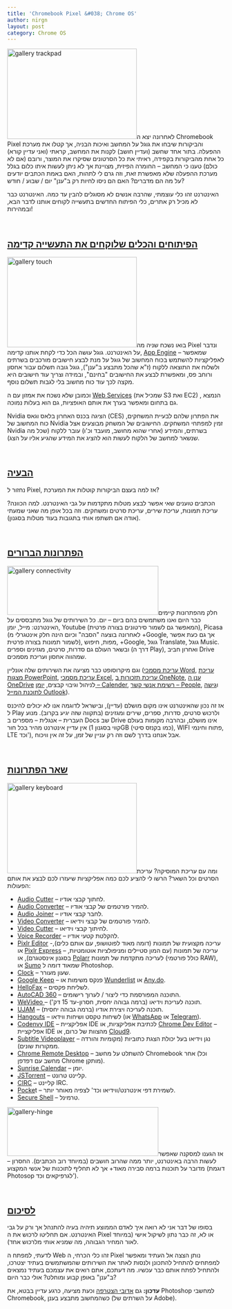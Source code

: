 ```yaml
---
title: 'Chromebook Pixel &#038; Chrome OS'
author: nirgn
layout: post
category: Chrome OS
---
```

[<img class="alignleft wp-image-1019" src="http://www.lifelongstudent.net/wp-content/uploads/2013/02/gallery-trackpad.jpg" alt="gallery trackpad" width="300" height="209" srcset="http://www.lifelongstudent.net/wp-content/uploads/2013/02/gallery-trackpad.jpg 696w, http://www.lifelongstudent.net/wp-content/uploads/2013/02/gallery-trackpad-300x209.jpg 300w" sizes="(max-width: 300px) 100vw, 300px" />](http://www.lifelongstudent.net/wp-content/uploads/2013/02/gallery-trackpad.jpg)לאחרונה יצא ה Chromebook Pixel והביקורות שיבחו את גוגל על המחשב ואיכות הבניה, אך קטלו את מערכת ההפעלה. בתור אחד שחשב (ועדיין חושב) לקנות את המחשב, קראתי (ואני עדיין קורא) כל אחת מהביקורות בקפידה, ראיתי את כל הסרטונים שסיקרו את המוצר, ורובם (אם לא כולם) טענו כי המחשב &#8211; החומרה הפיזית, מצויינת אך לא ניתן לעשות איתו כלום בגלל מערכת ההפעלה שלא מאפשרת זאת, וזה גרם לי לתהות, האם באמת הכתבים יודעים על מה הם מדברים? האם הם ניסו לחיות רק ב"ענן" יום / שבוע / חודש?

האינטרנט זהו כלי עוצמתי, שהרבה אנשים לא מסוגלים להבין עד כמה. האינטרנט כבר לא מכיל רק אתרים, כלי הפיתוח החדשים בתעשייה לקוחים אותנו לדבר הבא, ובמהירות!

<!--more-->

&nbsp;

## <span style="text-decoration: underline;"><strong>הפיתוחים והכלים שלוקחים את התעשייה קדימה</strong></span>

[<img class="alignleft wp-image-1020" src="http://www.lifelongstudent.net/wp-content/uploads/2013/02/gallery-touch.jpg" alt="gallery touch" width="300" height="209" srcset="http://www.lifelongstudent.net/wp-content/uploads/2013/02/gallery-touch.jpg 696w, http://www.lifelongstudent.net/wp-content/uploads/2013/02/gallery-touch-300x209.jpg 300w" sizes="(max-width: 300px) 100vw, 300px" />](http://www.lifelongstudent.net/wp-content/uploads/2013/02/gallery-touch.jpg)בואו נשכח שניה מה Pixel ונדבר על האינטרנט. גוגל עושה הכל כדי לקחת אותנו קדימה, <a href="http://en.wikipedia.org/wiki/Google_App_Engine" target="_blank">App Engine</a> &#8211; שמאפשר לאפליקציות להשתמש בכוח המחשוב של גוגל על מנת לבצע חישובים מורכבים בשרתים ולשלוח את התוצאה ללקוח (ז"א שהכל מתבצע ב"ענן"), גוגל גובה תשלום עבור אחסון ורוחב פס, ומאפשרת לבצע את החישובים "בחינם", ובמידה וצריך עוד חישובים היא מקצה לכך עוד כוח מחשוב בלי לגבות תשלום נוסף.

וכמובן שלא נשכח את אמזון עם ה <a href="http://en.wikipedia.org/wiki/Amazon_Web_Services" target="_blank">Web Services</a> (שמכיל את S3 ואת EC2) , הנמצא גם בתחום ומאפשר בערך את אותם האופציות, גם הוא בעלות נמוכה.

Nvidia הציגה בכנס האחרון בלאס וגאס (CES) את הפתרון שלהם לבעיית המשחקים, כוח המחשוב של Nvidia זמין למפתחי המשחקים. החישובים של המשחק מבוצעים אצל Nvidia בשרתים, והמידע (אחרי שהוא מחושב, מועבד וכ'ו) עובר ללקוח (שכל מה שנשאר למחשב של הלקוח לעשות הוא להציג את המידע שהגיע אליו על הצג).

&nbsp;

## <span style="text-decoration: underline;"><strong>הבעיה</strong></span>

נחזור ל Pixel, אז למה בעצם הביקורות קוטלות את המערכת?

הכתבים טוענים שאי אפשר לבצע מטלות מתקדמות על גבי האינטרנט. למה הכוונה? עריכת תמונות, עריכת שירים, עריכת סרטים ומשחקים. וזה בכל אופן מה שאני שמעתי (אודה אם תשתפו אותי בתגובות בעוד מטלות בסגנון).

&nbsp;

## <span style="text-decoration: underline;"><strong>הפתרונות הברורים</strong></span>

[<img class="alignleft wp-image-1021" src="http://www.lifelongstudent.net/wp-content/uploads/2013/02/gallery-connectivity.jpg" alt="gallery connectivity" width="350" height="113" srcset="http://www.lifelongstudent.net/wp-content/uploads/2013/02/gallery-connectivity.jpg 928w, http://www.lifelongstudent.net/wp-content/uploads/2013/02/gallery-connectivity-300x96.jpg 300w" sizes="(max-width: 350px) 100vw, 350px" />](http://www.lifelongstudent.net/wp-content/uploads/2013/02/gallery-connectivity.jpg)חלק מהפתרונות קיימים כבר היום ואנו משתמשים בהם ביום &#8211; יום. כל השירותים של גוגל מתבססים על האינטרנט: מייל, יומן, Youtube (המאפשר גם לשמור סירטונים בצורה פרטית), Picasa (לאחרונה בוצעה "הסבה" וכיום הינה חלק אינטגרלי מ +Google, אך גם כעת אפשר לשמור תמונות בצורה פרטית), מפות, חיפוש, +Google, גוגל Translate, גוגל Music. ובשאר העולם גם סדרות, סרטים, מגזינים וספרים (דרך ה Play), ואחרון חביב Drive שמהווה אחסון ועריכת מסמכים.

וגם מיקרוסופט כבר מציעה את השירותים שלה אונליין (<a href="https://chrome.google.com/webstore/detail/word-online/fiombgjlkfpdpkbhfioofeeinbehmajg?hl=en" target="_blank">עריכת מסמכי Word</a>, <a href="https://chrome.google.com/webstore/detail/powerpoint-online/mdafamggmaaaginooondinjgkgcbpnhp?hl=en" target="_blank">עריכת מצגות PowerPoint</a>, <a href="https://chrome.google.com/webstore/detail/excel-online/iljnkagajgfdmfnnidjijobijlfjfgnb?hl=en" target="_blank">עריכת מסמכי Excel</a>, <a href="https://chrome.google.com/webstore/detail/onenote-online/ciniambnphakdoflgeamacamhfllbkmo?hl=en" target="_blank">עריכת תזכורות ב OneNote</a>, <a href="https://chrome.google.com/webstore/detail/onedrive/nffchahhjecejoiigmnhhicpoabngedk?hl=en" target="_blank">ענן ה OneDrive</a> לניהול וגיבוי קבצים, <a href="https://office.live.com/start/Calendar.aspx?omkt=en-US" target="_blank">יומן &#8211; Calender</a>, <a href="https://office.live.com/start/People.aspx?omkt=en-US" target="_blank">רשימת אנשי קשר &#8211; People</a>, ו<a href="https://chrome.google.com/webstore/detail/outlookcom/pfpeapihoiogbcmdmnibeplnikfnhoge?hl=en" target="_blank">גישה לתוכנת המייל Outlook</a>).

אז זה נכון שהאינטרנט אינו מקום מושלם (עדיין), ובישראל לדוגמה אנו לא יכולים להיכנס ל Play ולרכוש סרטים, סדרות, ספרים, שירים ומגזינים (בתקווה שזה יגיע בקרוב). מנוע העברית &#8211; אנגלית &#8211; מספרים ב Docs שב Drive אינו מושלם, ובהרבה מקומות בעולם אין עדיין אינטרנט מהיר בכל חור (קווי בסגנון 1GB (כמו בקנזס סיטי), WIFI פתוח וחינמי, LTE וכד'), אבל אנחנו בדרך לשם וזה רק עניין של זמן, על זה אין וויכוח.

&nbsp;

## <span style="text-decoration: underline;"><strong>שאר הפתרונות</strong></span>

[<img class="alignleft wp-image-1022" src="http://www.lifelongstudent.net/wp-content/uploads/2013/02/gallery-keyboard.jpg" alt="gallery keyboard" width="300" height="209" srcset="http://www.lifelongstudent.net/wp-content/uploads/2013/02/gallery-keyboard.jpg 748w, http://www.lifelongstudent.net/wp-content/uploads/2013/02/gallery-keyboard-300x208.jpg 300w" sizes="(max-width: 300px) 100vw, 300px" />](http://www.lifelongstudent.net/wp-content/uploads/2013/02/gallery-keyboard.jpg)ומה עם עריכת המוסיקה? עריכת הסרטים וכל השאר? הרשו לי להציע לכם כמה אפליקציות שיעזרו לכם לבצע את אותם הפעולות:

  * <a href="https://chrome.google.com/webstore/detail/audio-cutter/plimnkafgoiilijmlbnfoafihjjijbfp?utm_source=chrome-ntp-icon" target="_blank">Audio Cutter</a> &#8211; לחתוך קבצי אודיו.
  * <a href="https://chrome.google.com/webstore/detail/audio-converter/ojfphighcpfimfhblaigjckljcoeipga?utm_source=chrome-ntp-icon" target="_blank">Audio Converter</a> &#8211; להמיר פורטמים של קבצי אודיו.
  * <a href="https://chrome.google.com/webstore/detail/audio-joiner/ihiafjkopgiakbmihgoieodihjcblfbk?utm_source=chrome-ntp-icon" target="_blank">Audio Joiner</a> &#8211; לחבר קבצי אודיו.
  * <a href="https://chrome.google.com/webstore/detail/video-converter/mcjjnhgakghmggnimjkldjmmpabhnhne?utm_source=chrome-ntp-icon" target="_blank">Video Converter</a> &#8211; להמיר פורטמים של קבצי וידיאו.
  * <a href="https://chrome.google.com/webstore/detail/video-cutter/nodkcjollmmjidmcnhloaoahmciabnai?utm_source=chrome-ntp-launcher" target="_blank">Video Cutter</a> &#8211; לחיתוך קבצי וידיאו.
  * <a href="https://chrome.google.com/webstore/detail/voice-recorder/jehegmanppiacmmpiifhjalpkigpcida?utm_source=chrome-ntp-launcher" target="_blank">Voice Recorder</a> &#8211; להקלטת קטעי אודיו.
  * <a href="https://chrome.google.com/webstore/detail/pixlr-editor/icmaknaampgiegkcjlimdiidlhopknpk?utm_source=chrome-ntp-icon" target="_blank">Pixlr Editor</a> -עריכה מקצועית של תמונות (דומה מאוד לפוטושופ, עם אותם כלים), או <a href="https://chrome.google.com/webstore/detail/pixlr-express/hojmjpdlmjopaeginhldhiokeidchjid?utm_source=chrome-ntp-icon" target="_blank">Pixlr Express</a> &#8211; עריכה של תמונות (עם המון סטיילים ומניפולציות אוטומטיות, בסגנון אינסטגרם), או <a href="https://chrome.google.com/webstore/detail/polarr-photo-editor-raw/djonnbgfieijldcieafgjcnhmpcfpmgg?utm_source=plus" target="_blank">Polarr</a> לעריכה מתקדמת של תמונות (כולל פורטמי RAW), או <a href="https://chrome.google.com/webstore/detail/sumo-paint/dpgjihldbpodlmnjolekemlfbcajnmod?utm_source=chrome-ntp-launcher" target="_blank">Sumo</a> שמאוד דומה ל Photoshop.
  * <a href="https://chrome.google.com/webstore/detail/clock/hoihofapbdnldlhecnhefifbcddgdkhm?utm_source=chrome-ntp-icon" target="_blank">Clock</a> &#8211; שעון מעורר.
  * <a href="https://chrome.google.com/webstore/detail/google-keep-notes-and-lis/hmjkmjkepdijhoojdojkdfohbdgmmhki?utm_source=chrome-ntp-launcher" target="_blank">Google Keep</a> &#8211; פנקס משימות או <a href="https://chrome.google.com/webstore/detail/wunderlist-for-chrome/ojcflmmmcfpacggndoaaflkmcoblhnbh?utm_source=chrome-ntp-icon" target="_blank">Wunderlist</a> או <a href="https://chrome.google.com/webstore/detail/anydo/ocgddccilgpeepgglnlpchkpgamkgmld?utm_source=chrome-ntp-icon" target="_blank">Any.do</a>.
  * <a href="https://chrome.google.com/webstore/detail/hellofax-50-free-fax-page/bocmleclimfnadgmcdgecijlblfcmfnm?utm_source=chrome-ntp-icon" target="_blank">HelloFax</a> &#8211; לשליחת פקסים.
  * <a href="https://chrome.google.com/webstore/detail/autocad-360/dcjeclnkejmbepoibfnamioojinoopln?utm_source=chrome-ntp-icon" target="_blank">AutoCAD 360</a> &#8211; התוכנה המפורסמת כדי ליצור / לערוך רישומים.
  * <a href="https://chrome.google.com/webstore/detail/wevideo-video-editor-and/okgjbfikepgflmlelgfgecmgjnmnmnnb?utm_source=chrome-ntp-icon" target="_blank">WeVideo </a>&#8211; תוכנה לעריכת וידיאו (ברמה גבוהה יחסית, חסרון-עד 15 דק').
  * <a href="https://chrome.google.com/webstore/detail/ujam-make-your-music/apdiogojbmdncjdpljocafnigiokgmci?utm_source=chrome-ntp-icon" target="_blank">UJAM</a> &#8211; תוכנה לעריכה ויצירת אודיו (ברמה גבוהה יחסית).
  * <a href="https://chrome.google.com/webstore/detail/hangouts/knipolnnllmklapflnccelgolnpehhpl?utm_source=chrome-ntp-icon" target="_blank">Hangouts</a> &#8211; לשיחות טקסט ושיחות ווידאו (או <a href="https://chrome.google.com/webstore/detail/whatsapp/cebcbiddpikadcfodbjihffmddoohdma?hl=en" target="_blank">WhatsApp</a> או <a href="https://chrome.google.com/webstore/detail/telegram/clhhggbfdinjmjhajaheehoeibfljjno?hl=en" target="_blank">Telegram</a>).
  * <a href="https://chrome.google.com/webstore/detail/codenvy-ide/lefigjbiimiemfhjmibbgemkpenelmag?utm_source=chrome-ntp-launcher" target="_blank">Codenvy IDE</a> &#8211; אפליקציית IDE לכתיבת אפליקציות, או <a href="https://chrome.google.com/webstore/detail/chrome-dev-editor-develop/pnoffddplpippgcfjdhbmhkofpnaalpg?utm_source=chrome-ntp-icon" target="_blank">Chrome Dev Editor</a> &#8211; אפליקציית IDE מהצוות של כרום, או <a href="https://chrome.google.com/webstore/detail/cloud9/nbdmccoknlfggadpfkmcpnamfnbkmkcp?utm_source=chrome-ntp-launcher" target="_blank">Cloud9</a>.
  * <a href="https://chrome.google.com/webstore/detail/subtitle-videoplayer/naikohapihpbhficdpbddmgbhiccijca/related?hl=en-US" target="_blank">Subtitle Videoplayer</a> &#8211; נגן וידיאו בעל יכולת הצגת כתוביות (מקומיות והורדה ממקורות שונים).
  * <a href="https://chrome.google.com/webstore/detail/chrome-remote-desktop/gbchcmhmhahfdphkhkmpfmihenigjmpp?utm_source=chrome-ntp-icon" target="_blank">Chrome Remote Desktop</a> &#8211; להשתלט על מחשב Chromebook אחר (וכל מחשב עם דפדפן Chrome מותקן).
  * <a href="https://chrome.google.com/webstore/detail/sunrise-calendar/mojepfklcankkmikonjlnidiooanmpbb?utm_source=chrome-ntp-icon" target="_blank">Sunrise Calendar</a> &#8211; יומן.
  * <a href="https://chrome.google.com/webstore/detail/jstorrent/anhdpjpojoipgpmfanmedjghaligalgb?utm_source=chrome-ntp-icon" target="_blank">JSTorrent</a> &#8211; קליינט טרונט.
  * <a href="https://chrome.google.com/webstore/detail/circ/bebigdkelppomhhjaaianniiifjbgocn?utm_source=chrome-ntp-launcher" target="_blank">CIRC</a> &#8211; קליינט IRC.
  * <a href="https://chrome.google.com/webstore/detail/pocket/mjcnijlhddpbdemagnpefmlkjdagkogk?utm_source=chrome-ntp-launcher" target="_blank">Pocke</a>t &#8211; לשמירת דפי אינטרנט/ווידיאו וכד' לצפיה מאוחר יותר.
  * <a href="https://chrome.google.com/webstore/detail/secure-shell/pnhechapfaindjhompbnflcldabbghjo?utm_source=chrome-ntp-launcher" target="_blank">Secure Shell</a> &#8211; טרמינל.

[<img class="alignleft wp-image-1023" src="http://www.lifelongstudent.net/wp-content/uploads/2013/02/gallery-hinge.jpg" alt="gallery-hinge" width="350" height="113" srcset="http://www.lifelongstudent.net/wp-content/uploads/2013/02/gallery-hinge.jpg 928w, http://www.lifelongstudent.net/wp-content/uploads/2013/02/gallery-hinge-300x96.jpg 300w" sizes="(max-width: 350px) 100vw, 350px" />](http://www.lifelongstudent.net/wp-content/uploads/2013/02/gallery-hinge.jpg)אז הגענו למסקנה שאפשר לעשות הרבה באינטרנט, יותר ממה שהרוב חושבים (במיוחד רוב הכתבים). החסרון &#8211; מדובר על תוכנות ברמה סבירה מאוד+ אך לא תחליף לתוכנות של אנשי המקצוע (דוגמת Photosop לגרפיקאים וכד').

&nbsp;

## <span style="text-decoration: underline;"><strong>לסיכום</strong></span>

בסופו של דבר אני לא רואה איך לאדם הממוצע תיהיה בעיה להתנהל אך ורק על גבי האינטרנט. אם תחליטו לרכוש את ה Pixel או לא, זה כבר נתון לשיקול אישי (במיוחד לאור המחיר הגבוהה, מה שמניא אותי מלרכוש אחד).

לדעתי, למפתח ה Web זהו כלי הכרחי, ה Pixel נותן הצצה אל העתיד ומאפשר למפתחים להתחיל להתכונן ולנסות לאתר את השירותים שהמשתמשים בעתיד יצטרכו, ולהתחיל לפתח אותם כבר עכשיו. מה דעתכם, אתם רואים את עצמכם בעתיד נמצאים ב"ענן" באופן קבוע ומוחלט? אולי כבר היום?

**עדכון:** גם <a href="http://googleforeducation.blogspot.co.il/2014/09/adobe-joins-chromebook-party-starting.html" target="_blank">אדובי הצטרפה</a> וכעת מציעה, כרגע עדיין בבטא, את Photoshop למחשבי Chromebook, כשהמחשוב מתבצע בענן (על השרתים של Adobe).
